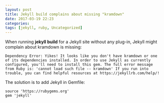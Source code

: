 ```yaml
---
layout: post
title: Jekyll build complains about missing "kramdown"
date: 2017-03-19 22:23
categories: 
tags: [jekyll, ruby, Uncategorized]
---
```


When running **jekyll build** for a Jekyll site without any plug-in, Jekyll might complain about kramdown is missing:

    Dependency Error: Yikes! It looks like you don't have kramdown or one of its dependencies installed. In order to use Jekyll as currently configured, you'll need to install this gem. The full error message from Ruby is: 'cannot load such file -- kramdown' If you run into trouble, you can find helpful resources at https://jekyllrb.com/help/!
  
The solution is to add Jekyll in Gemfile:
```
source 'https://rubygems.org'
gem 'jekyll'
```
